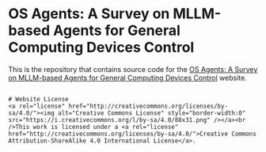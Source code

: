 # OS Agents: A Survey on MLLM-based Agents for General Computing Devices Control

This is the repository that contains source code for the [OS Agents: A Survey on MLLM-based Agents for General Computing Devices Control](https://infi-coder.github.io/infibench/) website.

```

# Website License
<a rel="license" href="http://creativecommons.org/licenses/by-sa/4.0/"><img alt="Creative Commons License" style="border-width:0" src="https://i.creativecommons.org/l/by-sa/4.0/88x31.png" /></a><br />This work is licensed under a <a rel="license" href="http://creativecommons.org/licenses/by-sa/4.0/">Creative Commons Attribution-ShareAlike 4.0 International License</a>.
